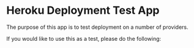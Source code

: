 # Heroku Deployment Test App

The purpose of this app is to test deployment on a number of providers.

If you would like to use this as a test, please do the following:
